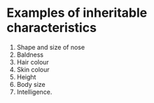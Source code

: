 # Examples of inheritable characteristics

1.	Shape and size of nose
2.	Baldness
3.	Hair colour
4.	Skin colour
5.	Height
6.	Body size
7.	Intelligence.
